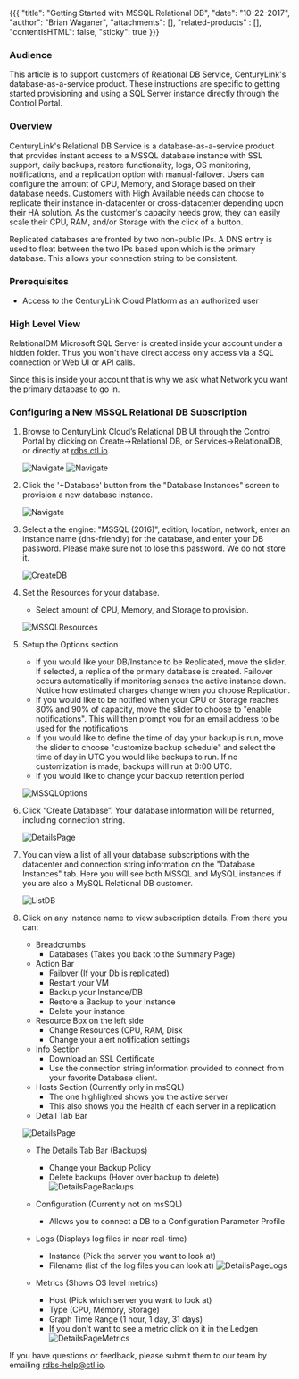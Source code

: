 {{{
  "title": "Getting Started with MSSQL Relational DB",
  "date": "10-22-2017",
  "author": "Brian Waganer",
  "attachments": [],
  "related-products" : [],
  "contentIsHTML": false,
  "sticky": true
}}}

### Audience
This article is to support customers of Relational DB Service, CenturyLink's database-as-a-service product. These instructions are specific to getting started provisioning and using a SQL Server instance directly through the Control Portal.

### Overview
CenturyLink's Relational DB Service is a database-as-a-service product that provides instant access to a MSSQL database instance with SSL support, daily backups, restore functionality, logs, OS monitoring, notifications, and a replication option with manual-failover. Users can configure the amount of CPU, Memory, and Storage based on their database needs. Customers with High Available needs can choose to replicate their instance in-datacenter or cross-datacenter depending upon their HA solution. As the customer's capacity needs grow, they can easily scale their CPU, RAM, and/or Storage with the click of a button.

Replicated databases are fronted by two non-public IPs. A DNS entry is used to float between the two IPs based upon which is the primary database.  This allows your connection string to be consistent.

### Prerequisites
* Access to the CenturyLink Cloud Platform as an authorized user

### High Level View
RelationalDM Microsoft SQL Server is created inside your account under a hidden folder.  Thus you won't have direct access only access via a SQL connection or Web UI or API calls.

Since this is inside your account that is why we ask what Network you want the primary database to go in.

### Configuring a New MSSQL Relational DB Subscription
1. Browse to CenturyLink Cloud’s Relational DB UI through the Control Portal by clicking on Create->Relational DB, or Services->RelationalDB, or directly at [rdbs.ctl.io](https://rdbs.ctl.io).
  
   ![Navigate](../images/rdbs/rdbs-navigate-to-create-page.png)
   ![Navigate](../images/rdbs/rdbs-navigate-to-summary-page.png)

2. Click the '+Database' button from the "Database Instances" screen to provision a new database instance.
   
   ![Navigate](../images/rdbs/rdbs-navigate-to-create-db-page.png)

3. Select a the engine: "MSSQL (2016)", edition, location, network, enter an instance name (dns-friendly) for the database, and enter your DB password.  Please make sure not to lose this password.  We do not store it.
   
   ![CreateDB](../images/rdbs/rdbs-create-mssql-db-section.png)

4. Set the Resources for your database.
   * Select amount of CPU, Memory, and Storage to provision.
   
   ![MSSQLResources](../images/rdbs/rdbs-create-mssql-resources-section.png)
  
5. Setup the Options section
   * If you would like your DB/Instance to be Replicated, move the slider. If selected, a replica of the primary database is created. Failover occurs automatically if monitoring senses the active instance down. Notice how estimated charges change when you choose Replication. 
   * If you would like to be notified when your CPU or Storage reaches 80% and 90% of capacity, move the slider to choose to "enable notifications".  This will then prompt you for an email address to be used for the notifications.
   * If you would like to define the time of day your backup is run, move the slider to choose "customize backup schedule" and select the time of day in UTC you would like backups to run. If no customization is made, backups will run at 0:00 UTC.
   * If you would like to change your backup retention period
   
   ![MSSQLOptions](../images/rdbs/rdbs-create-mssql-options-section.png)

6. Click “Create Database”. Your database information will be returned, including connection string.
   
   ![DetailsPage](../images/rdbs/rdbs-mssql-details-page.png)

7. You can view a list of all your database subscriptions with the datacenter and connection string information on the "Database Instances" tab.  Here you will see both MSSQL and MySQL instances if you are also a MySQL Relational DB customer.
   
   ![ListDB](../images/rdbs/rdbs-dblist2.png)

8. Click on any instance name to view subscription details. From there you can:
   * Breadcrumbs
     * Databases (Takes you back to the Summary Page)
   * Action Bar
     * Failover (If your Db is replicated)
     * Restart your VM
     * Backup your Instance/DB
     * Restore a Backup to your Instance
     * Delete your instance
   * Resource Box on the left side
     * Change Resources (CPU, RAM, Disk
     * Change your alert notification settings
   * Info Section
     * Download an SSL Certificate
     * Use the connection string information provided to connect from your favorite Database client.
   * Hosts Section (Currently only in msSQL)
     * The one highlighted shows you the active server
     * This also shows you the Health of each server in a replication 
   * Detail Tab Bar

   ![DetailsPage](../images/rdbs/rdbs-mssql-details-page.png)

     * The Details Tab Bar (Backups)
        * Change your Backup Policy
        * Delete backups (Hover over backup to delete)
        ![DetailsPageBackups](../images/rdbs/rdbs-db-details-page-backups.png) 
        
     * Configuration (Currently not on msSQL)
        * Allows you to connect a DB to a Configuration Parameter Profile 
        
     * Logs (Displays log files in near real-time)
        * Instance (Pick the server you want to look at)
        * Filename (list of the log files you can look at)
        ![DetailsPageLogs](../images/rdbs/rdbs-db-details-page-logs.png) 
        
     * Metrics (Shows OS level metrics)
        * Host (Pick which server you want to look at)
        * Type (CPU, Memory, Storage)
        * Graph Time Range (1 hour, 1 day, 31 days) 
        * If you don't want to see a metric click on it in the Ledgen
        ![DetailsPageMetrics](../images/rdbs/rdbs-db-details-page-metrics2.png) 


If you have questions or feedback, please submit them to our team by emailing <a href="mailto:rdbs-help@ctl.io">rdbs-help@ctl.io</a>.
